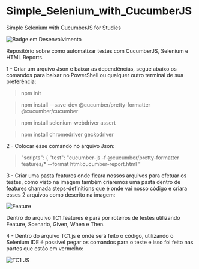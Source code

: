 # Simple_Selenium_with_CucumberJS
Simple Selenium with CucumberJS for Studies

![Badge em Desenvolvimento](http://img.shields.io/static/v1?label=STATUS&message=EM%20DESENVOLVIMENTO&color=GREEN&style=for-the-badge)

Repositório sobre como automatizar testes com CucumberJS, Selenium e HTML Reports.

1 - Criar um arquivo Json e baixar as dependências, segue abaixo os comandos para baixar no PowerShell ou qualquer outro terminal de sua preferência:

> npm init

> npm install --save-dev @cucumber/pretty-formatter @cucumber/cucumber

> npm install selenium-webdriver assert

> npm install chromedriver geckodriver 

2 - Colocar esse comando no arquivo Json: 

> "scripts": {
    "test": "cucumber-js -f @cucumber/pretty-formatter features/* --format html:cucumber-report.html "
    
3 - Criar uma pasta features onde ficara nossos arquivos para efetuar os testes, como visto na imagem também criaremos uma pasta dentro de features chamada steps-definitions que é onde vai nosso código e criara esses 2 arquivos como descrito na imagem:

![Feature](https://user-images.githubusercontent.com/111756886/214191230-2029121c-f519-4411-b067-73f6256a84a2.png)

Dentro do arquivo TC1.features é para por roteiros de testes utilizando Feature, Scenario, Given, When e Then. 

4 - Dentro do arquivo TC1.js é onde será feito o código, utilizando o Selenium IDE é possivel pegar os comandos para o teste e isso foi feito nas partes que estão em vermelho: 

![TC1 JS](https://user-images.githubusercontent.com/111756886/214192008-179b6d02-9787-43fe-aed9-ae6852f1a03e.png)

